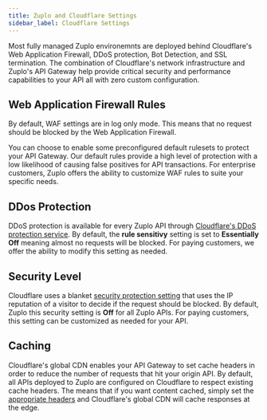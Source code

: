 ```yaml
---
title: Zuplo and Cloudflare Settings
sidebar_label: Cloudflare Settings
---
```


Most fully managed Zuplo environemnts are deployed behind Cloudflare's Web
Application Firewall, DDoS protection, Bot Detection, and SSL termination. The
combination of Cloudflare's network infrastructure and Zuplo's API Gateway help
provide critical security and performance capabilities to your API all with zero
custom configuration.

## Web Application Firewall Rules

By default, WAF settings are in log only mode. This means that no request should
be blocked by the Web Application Firewall.

You can choose to enable some preconfigured default rulesets to protect your API
Gateway. Our default rules provide a high level of protection with a low
likelihood of causing false positives for API transactions. For enterprise
customers, Zuplo offers the ability to customize WAF rules to suite your
specific needs.

## DDos Protection

DDoS protection is available for every Zuplo API through
[Cloudflare's DDoS protection service](https://support.cloudflare.com/hc/en-us/articles/200172676-Understanding-Cloudflare-DDoS-protection).
By default, the **rule sensitivy** setting is set to **Essentially Off** meaning
almost no requests will be blocked. For paying customers, we offer the ability
to modify this setting as needed.

## Security Level

Cloudflare uses a blanket
[security protection setting](https://support.cloudflare.com/hc/en-us/articles/200170056-Understanding-the-Cloudflare-Security-Level)
that uses the IP reputation of a visitor to decide if the request should be
blocked. By default, Zuplo this security setting is **Off** for all Zuplo APIs.
For paying customers, this setting can be customized as needed for your API.

## Caching

Cloudflare's global CDN enables your API Gateway to set cache headers in order
to reduce the number of requests that hit your origin API. By default, all APIs
deployed to Zuplo are configured on Cloudflare to respect existing cache
headers. The means that if you want content cached, simply set the
[appropriate headers](https://developers.cloudflare.com/cache/about/cache-control/)
and Cloudflare's global CDN will cache responses at the edge.
